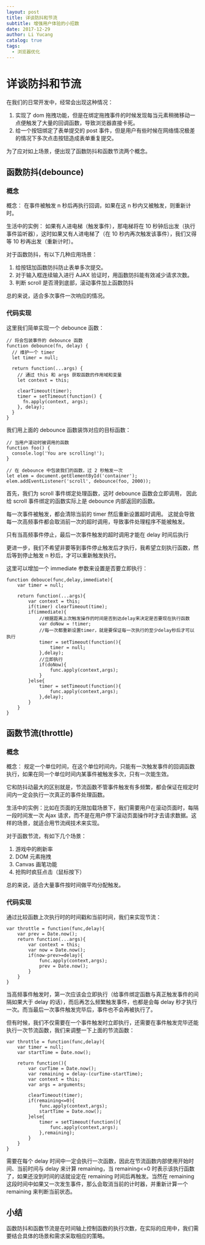 ```yaml
---
layout: post
title: 详谈防抖和节流
subtitle: 增强用户体验的小招数
date: 2017-12-29
author: Li Yucang
catalog: true
tags:
  - 浏览器优化
---
```


# 详谈防抖和节流

在我们的日常开发中，经常会出现这种情况：

1. 实现了 dom 拖拽功能，但是在绑定拖拽事件的时候发现每当元素稍微移动一点便触发了大量的回调函数，导致浏览器直接卡死。
2. 给一个按钮绑定了表单提交的 post 事件，但是用户有些时候在网络情况极差的情况下多次点击按钮造成表单重复提交。

为了应对如上场景，便出现了函数防抖和函数节流两个概念。

## 函数防抖(debounce)

### 概念

概念： 在事件被触发 n 秒后再执行回调，如果在这 n 秒内又被触发，则重新计时。

生活中的实例： 如果有人进电梯（触发事件），那电梯将在 10 秒钟后出发（执行事件监听器），这时如果又有人进电梯了（在 10 秒内再次触发该事件），我们又得等 10 秒再出发（重新计时）。

对于函数防抖，有以下几种应用场景：

1. 给按钮加函数防抖防止表单多次提交。
2. 对于输入框连续输入进行 AJAX 验证时，用函数防抖能有效减少请求次数。
3. 判断 scroll 是否滑到底部，滚动事件加上函数防抖

总的来说，适合多次事件一次响应的情况。

### 代码实现

这里我们简单实现一个 debounce 函数：

```
// 将会包装事件的 debounce 函数
function debounce(fn, delay) {
  // 维护一个 timer
  let timer = null;

  return function(...args) {
    // 通过 this 和 args 获取函数的作用域和变量
    let context = this;

    clearTimeout(timer);
    timer = setTimeout(function() {
      fn.apply(context, args);
    }, delay);
  }
}
```

我们用上面的 debounce 函数装饰对应的目标函数：

```
// 当用户滚动时被调用的函数
function foo() {
  console.log('You are scrolling!');
}

// 在 debounce 中包装我们的函数，过 2 秒触发一次
let elem = document.getElementById('container');
elem.addEventListener('scroll', debounce(foo, 2000));
```

首先，我们为 scroll 事件绑定处理函数，这时 debounce 函数会立即调用， 因此给 scroll 事件绑定的函数实际上是 debounce 内部返回的函数。

每一次事件被触发，都会清除当前的 timer 然后重新设置超时调用。 这就会导致每一次高频事件都会取消前一次的超时调用，导致事件处理程序不能被触发。

只有当高频事件停止，最后一次事件触发的超时调用才能在 delay 时间后执行

更进一步，我们不希望非要等到事件停止触发后才执行，我希望立刻执行函数，然后等到停止触发 n 秒后，才可以重新触发执行。

这里可以增加一个 immediate 参数来设置是否要立即执行：

```
function debouce(func,delay,immediate){
    var timer = null;
    
    return function(...args){
        var context = this;
        if(timer) clearTimeout(time);
        if(immediate){
            //根据距离上次触发操作的时间是否到达delay来决定是否要现在执行函数
            var doNow = !timer;
            //每一次都重新设置timer，就是要保证每一次执行的至少delay秒后才可以执行
            timer = setTimeout(function(){
                timer = null;
            },delay);
            //立即执行
            if(doNow){
                func.apply(context,args);
            }
        }else{
            timer = setTimeout(function(){
                func.apply(context,args);
            },delay);
        }
    }
}
```

## 函数节流(throttle)

### 概念

概念： 规定一个单位时间，在这个单位时间内，只能有一次触发事件的回调函数执行，如果在同一个单位时间内某事件被触发多次，只有一次能生效。

它和防抖动最大的区别就是，节流函数不管事件触发有多频繁，都会保证在规定时间内一定会执行一次真正的事件处理函数。

生活中的实例：比如在页面的无限加载场景下，我们需要用户在滚动页面时，每隔一段时间发一次 Ajax 请求，而不是在用户停下滚动页面操作时才去请求数据。这样的场景，就适合用节流阀技术来实现。

对于函数节流，有如下几个场景：

1. 游戏中的刷新率
2. DOM 元素拖拽
3. Canvas 画笔功能
4. 抢购时疯狂点击（鼠标按下）

总的来说，适合大量事件按时间做平均分配触发。

### 代码实现

通过比较函数上次执行时的时间戳和当前时间，我们来实现节流：

```
var throttle = function(func,delay){
    var prev = Date.now();
    return function(...args){
        var context = this;
        var now = Date.now();
        if(now-prev>=delay){
            func.apply(context,args);
            prev = Date.now();
        }
    }
}
```

当高频事件触发时，第一次应该会立即执行（给事件绑定函数与真正触发事件的间隔如果大于 delay 的话），而后再怎么频繁触发事件，也都是会每 delay 秒才执行一次。而当最后一次事件触发完毕后，事件也不会再被执行了。

但有时候，我们不仅需要在一个事件触发时立即执行，还需要在事件触发完毕还能执行一次节流函数，我们来调整一下上面的节流函数：

```
var throttle = function(func,delay){
    var timer = null;
    var startTime = Date.now();

    return function(){
        var curTime = Date.now();
        var remaining = delay-(curTime-startTime);
        var context = this;
        var args = arguments;

        clearTimeout(timer);
        if(remaining<=0){
            func.apply(context,args);
            startTime = Date.now();
        }else{
            timer = setTimeout(function(){
                func.apply(context,args);
            },remaining);
        }
    }
}
```

需要在每个 delay 时间中一定会执行一次函数，因此在节流函数内部使用开始时间、当前时间与 delay 来计算 remaining，当 remaining<=0 时表示该执行函数了，如果还没到时间的话就设定在 remaining 时间后再触发。当然在 remaining 这段时间中如果又一次发生事件，那么会取消当前的计时器，并重新计算一个 remaining 来判断当前状态。

## 小结

函数防抖和函数节流是在时间轴上控制函数的执行次数，在实际的应用中，我们需要结合具体的场景和需求采取相应的策略。
